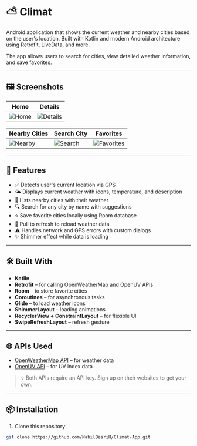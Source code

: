 # ⛅ Climat

Android application that shows the current weather and nearby cities based on the user's location. Built with Kotlin and modern Android architecture using Retrofit, LiveData, and more.

The app allows users to search for cities, view detailed weather information, and save favorites.

---

## 🖼️ Screenshots

| Home | Details |
|------|---------|
| ![Home](screenshots/home.png) | ![Details](screenshots/detalle.png) |

| Nearby Cities | Search City | Favorites |
|----------------|-------------|-----------|
| ![Nearby](screenshots/cercanas.png) | ![Search](screenshots/buscar.png) | ![Favorites](screenshots/favoritos.png) |

---

## 🚀 Features

- ✅ Detects user's current location via GPS
- 🌤️ Displays current weather with icons, temperature, and description
- 📍 Lists nearby cities with their weather
- 🔍 Search for any city by name with suggestions
- ⭐ Save favorite cities locally using Room database
- 🔄 Pull to refresh to reload weather data
- ⚠️ Handles network and GPS errors with custom dialogs
- ✨ Shimmer effect while data is loading

---

## 🛠️ Built With

- **Kotlin**
- **Retrofit** – for calling OpenWeatherMap and OpenUV APIs
- **Room** – to store favorite cities
- **Coroutines** – for asynchronous tasks
- **Glide** – to load weather icons
- **ShimmerLayout** – loading animations
- **RecyclerView + ConstraintLayout** – for flexible UI
- **SwipeRefreshLayout** – refresh gesture

---

## 🌐 APIs Used

- [OpenWeatherMap API](https://openweathermap.org/api) – for weather data
- [OpenUV API](https://www.openuv.io/) – for UV index data

> 💡 Both APIs require an API key. Sign up on their websites to get your own.

---

## 📦 Installation

1. Clone this repository:

```bash
git clone https://github.com/NabilBasriH/Climat-App.git
